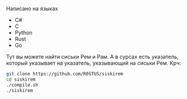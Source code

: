 Написано на языках
* C#
* C
* Python
* Rust
* Go

Тут вы можете найти сиськи Рем и Рам. А в сурсах есть указатель, который указывает на указатель, указывающий на сиськи Рем.
Крч:
```bash
git clone https://github.com/R0STUS/siskirem
cd siskirem
./compile.sh
./siskirem
```


